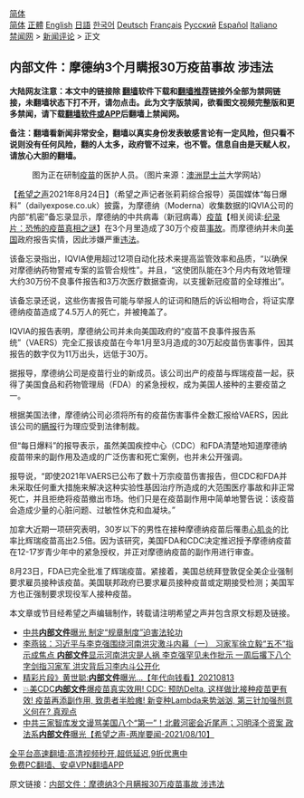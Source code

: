  <!-- 面包屑导航 --> <div class="breadcrumb"><!-- GTranslate: https://gtranslate.io/ -->  <div class="switcher notranslate">  <div class="selected">  <a href="#" onclick="return false;"> 简体</a>  </div>  <div class="option">  <a href="https://www.bannedbook.org" onclick="doGTranslate('zh-CN|zh-CN');jQuery('div.switcher div.selected a').html(jQuery(this).html());return false;" title="简体中文" class="nturl selected"> 简体</a>  <a href="https://www.bannedbook.org/zh-tw/" onclick="doGTranslate('zh-CN|zh-TW');jQuery('div.switcher div.selected a').html(jQuery(this).html());return false;" title="繁體中文" class="nturl"> 正體</a>  <a href="https://www.bannedbook.org/en/" onclick="doGTranslate('zh-CN|en');jQuery('div.switcher div.selected a').html(jQuery(this).html());return false;" title="English" class="nturl"> English</a>  <a href="https://www.bannedbook.org/ja/" onclick="doGTranslate('zh-CN|ja');jQuery('div.switcher div.selected a').html(jQuery(this).html());return false;" title="日本語" class="nturl"> 日語</a>  <a href="https://www.bannedbook.org/ko/" onclick="doGTranslate('zh-CN|ko');jQuery('div.switcher div.selected a').html(jQuery(this).html());return false;" title="한국어" class="nturl"> 한국어</a>  <a href="https://www.bannedbook.org/de/" onclick="doGTranslate('zh-CN|de');jQuery('div.switcher div.selected a').html(jQuery(this).html());return false;" title="Deutsch" class="nturl"> Deutsch</a>  <a href="https://www.bannedbook.org/fr/" onclick="doGTranslate('zh-CN|fr');jQuery('div.switcher div.selected a').html(jQuery(this).html());return false;" title="Français" class="nturl"> Français</a>  <a href="https://www.bannedbook.org/ru/" onclick="doGTranslate('zh-CN|ru');jQuery('div.switcher div.selected a').html(jQuery(this).html());return false;" title="Русский" class="nturl"> Русский</a>  <a href="https://www.bannedbook.org/es/" onclick="doGTranslate('zh-CN|es');jQuery('div.switcher div.selected a').html(jQuery(this).html());return false;" title="Español" class="nturl"> Español</a>  <a href="https://www.bannedbook.org/it/" onclick="doGTranslate('zh-CN|it');jQuery('div.switcher div.selected a').html(jQuery(this).html());return false;" title="Italiano" class="nturl"> Italiano</a>  </div>  </div>      <div class='breadcrumb-sub'><!-- Breadcrumb NavXT 6.3.0 --> <a href="https://www.bannedbook.org/" class="home">禁闻网</a> &gt; <a href="https://www.bannedbook.org/bnews/comments/" class="category">新闻评论</a> &gt; 正文</div></div><h2>内部文件：摩德纳3个月瞒报30万疫苗事故 涉违法</h2> <p class="notice"><b>大陆网友注意：本文中的链接除 <a href="https://github.com/bannedbook/fanqiang" >翻墙</a>软件下载和<a href="https://github.com/killgcd/justmysocks/blob/master/README.md">翻墙推荐</a>链接外全部为禁网链接，未翻墙状态下打不开，请勿点击。此为文字版禁闻，欲看图文视频完整版和更多禁闻，请下载<a href="https://github.com/bannedbook/fanqiang">翻墙软件或APP</a>后翻墙上禁闻网。</p><p>备注：翻墙看新闻非常安全，翻墙以真实身份发表敏感言论有一定风险，但只看不说则没有任何风险，翻的人太多，政府管不过来，也不管。信息自由是天赋人权，请放心大胆的翻墙。</b></p>  <div class="entry"> <figure> <p><figcaption>图为正在研制<a href="https://www.bannedbook.org/bnews/tag/%e7%96%ab%e8%8b%97/" class="st_tag internal_tag" rel="tag" title="标签 疫苗 下的日志">疫苗</a>的医护人员。（图片来源：<a href="https://www.bannedbook.org/bnews/tag/%e6%be%b3%e6%b4%b2/" class="st_tag internal_tag" rel="tag" title="标签 澳洲 下的日志">澳洲</a><a href="https://www.bannedbook.org/bnews/tag/%E6%98%86%E5%A3%AB%E5%85%B0/" class="st_tag internal_tag" rel="tag" title="标签 昆士兰 下的日志">昆士兰</a>大学网站）</figcaption></figure> <p>【<span class='wp_keywordlink_affiliate'><a href="https://www.soundofhope.org" title="希望之声" target="_blank">希望之声</a></span>2021年8月24日】（希望之声记者张莉莉综合报导）英国媒体“每日爆料”（dailyexpose.co.uk）披露，为摩德纳（Moderna）收集数据的IQVIA公司的内部“机密”备忘录显示，摩德纳的中共病毒（新冠病毒）<span class='wp_keywordlink'><a href="https://www.bannedbook.org/bnews/tculture/20160630/551027.html" title="疫苗" target="_blank">疫苗</a></span>【相关阅读:<a href='https://www.bannedbook.org/bnews/topimagenews/20180408/925060.html' target='_blank'>纪录片：恐怖的疫苗真相之谜</a>】在3个月里造成了30万个疫苗<a href="https://www.bannedbook.org/bnews/tag/%E4%BA%8B%E6%95%85/" class="st_tag internal_tag" rel="tag" title="标签 事故 下的日志">事故</a>。而摩德纳并未向<a href="https://www.bannedbook.org/bnews/tag/%e7%be%8e%e5%9b%bd/" class="st_tag internal_tag" rel="tag" title="标签 美国 下的日志">美国</a>政府报告实情，因此涉嫌严重<a href="https://www.bannedbook.org/bnews/tag/%e8%bf%9d%e6%b3%95/" class="st_tag internal_tag" rel="tag" title="标签 违法 下的日志">违法</a>。</p> <p>该备忘录指出，IQVIA使用超过12项自动化技术来提高监管效率和品质，“以确保对摩德纳药物警戒专案的监管合规性”。并且，“这使团队能在3个月内有效地管理大约30万份不良事件报告和3万次医疗数据查询，以支援新冠疫苗的全球推出”。</p> <p>该备忘录还说，这些伤害报告可能与举报人的证词和随后的诉讼相吻合，将证实摩德纳疫苗造成了4.5万人的死亡，并被掩盖了。</p>  <p>IQVIA的报告表明，摩德纳公司并未向美国政府的“疫苗不良事件报告系统”（VAERS）完全汇报该疫苗在今年1月至3月造成的30万起疫苗伤害事件，因其报告的数字仅为11万出头，远低于30万。</p> <p>据报导，摩德纳公司是疫苗行业的新成员。该公司出产的疫苗与辉瑞疫苗一起，获得了美国食品和药物管理局（FDA）的紧急授权，成为美国人接种的主要疫苗之一。</p> <p>根据美国法律，摩德纳公司必须将所有的疫苗伤害事件全数汇报给VAERS，因此该公司的<a href="https://www.bannedbook.org/bnews/tag/%E7%9E%92%E6%8A%A5/" class="st_tag internal_tag" rel="tag" title="标签 瞒报 下的日志">瞒报</a>行为理应受到法律制裁。</p>  <p>但“每日爆料”的报导表示，虽然美国疾控中心（CDC）和FDA清楚地知道摩德纳疫苗带来的副作用及造成的广泛伤害和死亡案例，也并未公开强调。</p> <p>报导说，“即使2021年VAERS已公布了数十万宗疫苗伤害报告，但CDC和FDA并未采取任何重大措施来解决这种实验性基因治疗所造成的大范围医疗事故和非正常死亡，并且拒绝将疫苗撤出市场。他们只是在疫苗副作用中简单地警告说：该疫苗会造成少量的心脏问题、过敏性休克和血凝块。”</p> <p>加拿大近期一项研究表明，30岁以下的男性在接种摩德纳疫苗后罹患<a href="https://www.bannedbook.org/bnews/tag/%e5%bf%83%e8%82%8c%e7%82%8e/" class="st_tag internal_tag" rel="tag" title="标签 心肌炎 下的日志">心肌炎</a>的比率比辉瑞疫苗高出2.5倍。因为该研究，美国FDA和CDC决定推迟授予摩德纳疫苗在12-17岁青少年中的紧急授权，并正对摩德纳疫苗的副作用进行审查。</p>  <p>8月23日，FDA已完全批准了辉瑞疫苗。紧接着，美国总统拜登敦促全美企业强制要求雇员接种该疫苗。美国联邦政府已要求雇员接种疫苗或定期接受检测；美国军方也正强制要求现役军人接种疫苗。</p> <p>本文章或节目经希望之声编辑制作，转载请注明希望之声并包含原文标题及链接。 </p> <ul class='op-related-articles' title='相关阅读'> <li><a href='https://www.bannedbook.org/bnews/comments/20210824/1611921.html' target='_blank'>中共<b>内部文件</b>曝光 制定“规章制度”迫害法轮功</a></li> <li><a href='https://www.bannedbook.org/bnews/comments/20210822/1611073.html' target='_blank'>李燕铭：习近平与李克强围绕河南洪灾激斗内幕（一） 习家军徐立毅“五不”指示成焦点 <b>内部文件</b>显示河南洪灾是人祸 李克强罕见未作批示 一周后撂下八个字剑指习家军 洪灾背后习李内斗公开化</a></li> <li><a href='https://www.bannedbook.org/bnews/taiwannews/20210813/1605856.html' target='_blank'>精彩片段》黄世聪:<b>内部文件</b>曝光...【年代向钱看】20210813</a></li> <li><a href='https://www.bannedbook.org/bnews/bannedvideo/20210810/1603865.html' target='_blank'>💥美CDC<b>内部文件</b>爆疫苗真实效用! CDC: 预防Delta, 这样做比接种疫苗更有效! 疫苗再添副作用, 致患者半脸瘫! 新变种Lambda来势汹汹,  第三针加强剂意义何在? 真观点</a></li> <li><a href='https://www.bannedbook.org/bnews/comments/20210810/1603845.html' target='_blank'>中共三家智库发文谩骂美国八个“第一”！北戴河密会近尾声；习明泽个资案 政法系<b>内部文件</b>曝光【希望之声-两岸要闻-2021/08/10】</a></li> </ul> <p class="texttj"> <a href="https://github.com/bannedbook/fanqiang/wiki/V2ray%E6%9C%BA%E5%9C%BA" target="_blank">全平台高速翻墙:高清视频秒开,超低延迟,9折优惠中</a><br/> <a href="https://github.com/bannedbook/fanqiang/wiki/%E7%A6%81%E9%97%BB%E7%BD%91%E5%AE%89%E5%8D%93%E7%BF%BB%E5%A2%99%E6%96%B0%E9%97%BBAPP" target="_blank">免费PC翻墙、安卓VPN翻墙APP</a></p> <p>原文链接：<a class="src_link"  href="https://www.soundofhope.org/post/538646" target="_blank">内部文件：摩德纳3个月瞒报30万疫苗事故 涉违法</a></p><a name='sharetosocial'></a>  <div style="margin-bottom:5px;padding-bottom:5px;clear:both"> <div id="archive-pix-1" class="banner-ads"> <!-- AuctionX Display platform tag START --> <div id="26318x728x90x621x_ADSLOT2" clicktrack="%%CLICK_URL_ESC%%"></div> <!-- AuctionX Display platform tag END --> </div> <div id="archive-pix-2" class="banner-ads"> <!-- AuctionX Display platform tag START --> <div id="26315x300x250x621x_ADSLOT2" clicktrack="%%CLICK_URL_ESC%%"></div> <!-- AuctionX Display platform tag END --> </div> </div>  <div id="archive-pix-1" class="banner-ads"> <!-- AuctionX Display platform tag START --> <div id="26318x728x90x621x_ADSLOT3" clicktrack="%%CLICK_URL_ESC%%"></div> <!-- AuctionX Display platform tag END --> </div> </div><!--END ENTRY--> 